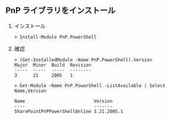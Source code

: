 
## PnP ライブラリをインストール

1. インストール

    ```
    > Install-Module PnP.PowerShell
    ```

2. 確認

    ```
    > (Get-InstalledModule -Name PnP.PowerShell).Version
    Major  Minor  Build  Revision
    -----  -----  -----  --------
    3      21     2005   1
    ```

    ```
    > Get-Module -Name PnP.PowerShell -ListAvailable | Select Name,Version

    Name                          Version
    ----                          -------
    SharePointPnPPowerShellOnline 3.21.2005.1
    ```
